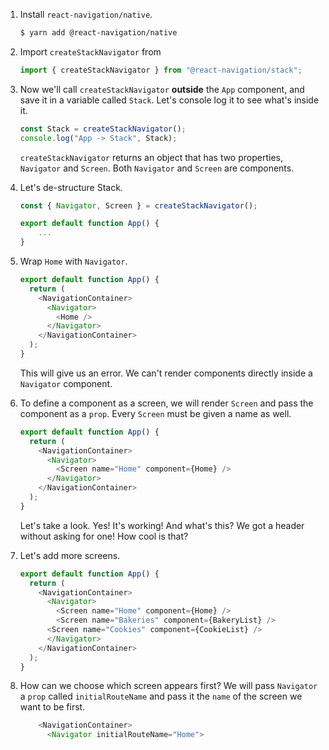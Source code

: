 1. Install `react-navigation/native`.

    ```bash
    $ yarn add @react-navigation/native
    ```

2. Import `createStackNavigator` from 

    ```javascript
    import { createStackNavigator } from "@react-navigation/stack";
    ```

3. Now we'll call `createStackNavigator` **outside** the `App` component, and save it in a variable called `Stack`. Let's console log it to see what's inside it.
   
    ```javascript
    const Stack = createStackNavigator();
    console.log("App -> Stack", Stack);
    ```

    `createStackNavigator` returns an object that has two properties, `Navigator` and `Screen`. Both `Navigator` and `Screen` are components.

4. Let's de-structure Stack.

    ```javascript
    const { Navigator, Screen } = createStackNavigator();

    export default function App() {
        ...
    }
    ```

5. Wrap `Home` with `Navigator`. 

    ```javascript
    export default function App() {
      return (
        <NavigationContainer>
          <Navigator>
            <Home />
          </Navigator>
        </NavigationContainer>
      );
    }
    ```

    This will give us an error. We can't render components directly inside a `Navigator` component.

6. To define a component as a screen, we will render `Screen` and pass the component as a `prop`. Every `Screen` must be given a name as well.

    ```javascript
    export default function App() {
      return (
        <NavigationContainer>
          <Navigator>
            <Screen name="Home" component={Home} />
          </Navigator>
        </NavigationContainer>
      );
    }
    ```

    Let's take a look. Yes! It's working! And what's this? We got a header without asking for one! How cool is that?

7. Let's add more screens. 

    ```javascript
    export default function App() {
      return (
        <NavigationContainer>
          <Navigator>
            <Screen name="Home" component={Home} />
            <Screen name="Bakeries" component={BakeryList} />
          <Screen name="Cookies" component={CookieList} />
          </Navigator>
        </NavigationContainer>
      );
    }
    ```

8. How can we choose which screen appears first? We will pass `Navigator` a `prop` called `initialRouteName` and pass it the `name` of the screen we want to be first. 

    ```javascript
        <NavigationContainer>
          <Navigator initialRouteName="Home">
    ```